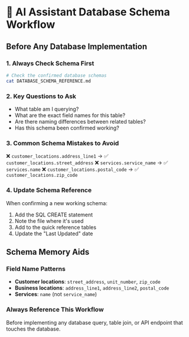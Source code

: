 # 🤖 AI Assistant Database Schema Workflow

## Before Any Database Implementation

### 1. Always Check Schema First
```bash
# Check the confirmed database schemas
cat DATABASE_SCHEMA_REFERENCE.md
```

### 2. Key Questions to Ask
- What table am I querying?
- What are the exact field names for this table?
- Are there naming differences between related tables?
- Has this schema been confirmed working?

### 3. Common Schema Mistakes to Avoid
❌ `customer_locations.address_line1` → ✅ `customer_locations.street_address`
❌ `services.service_name` → ✅ `services.name`
❌ `customer_locations.postal_code` → ✅ `customer_locations.zip_code`

### 4. Update Schema Reference
When confirming a new working schema:
1. Add the SQL CREATE statement
2. Note the file where it's used
3. Add to the quick reference tables
4. Update the "Last Updated" date

## Schema Memory Aids

### Field Name Patterns
- **Customer locations**: `street_address`, `unit_number`, `zip_code`
- **Business locations**: `address_line1`, `address_line2`, `postal_code`  
- **Services**: `name` (not `service_name`)

### Always Reference This Workflow
Before implementing any database query, table join, or API endpoint that touches the database.